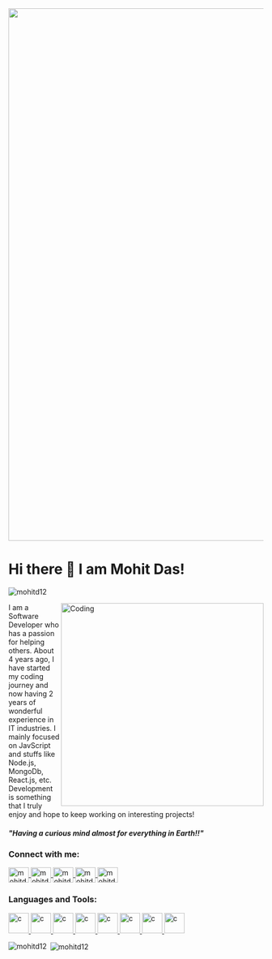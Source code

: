 <img align="center" src="https://media-exp1.licdn.com/dms/image/C4E16AQFV8eyVkgNArw/profile-displaybackgroundimage-shrink_200_800/0/1598111614072?e=1650499200&v=beta&t=eyWurqwo9e9sp_vbyV1ghpPoEex54hJvsM7R1v41MwY" width="1050" >

<h1 align="left">Hi there 👋 I am Mohit Das!</h1>

<p align="left"> <img src="https://komarev.com/ghpvc/?username=mohitd12&label=Profile%20views&color=129e00&style=plastic" alt="mohitd12" /> </p>
<img align="right" alt="Coding" width="400" src="https://cdn.dribbble.com/users/2646423/screenshots/5507196/computer.gif">

<p>I am a Software Developer who has a passion for helping others. About 4 years ago, I have started my coding journey and now having 2 years of wonderful experience in IT industries. I mainly focused on JavScript and stuffs like Node.js, MongoDb, React.js, etc. Development is something that I truly enjoy and hope to keep working on interesting projects!</p>
<h5 align="left"><em>"Having a curious mind almost for everything in Earth!!"</em></h5>

<h3 align="left">Connect with me:</h3>
<p align="left">
  <a href="mailto:mohitdass589@gmail.com" target="_blank" title="Gmail">
    <img align="center" src="https://cdn.jsdelivr.net/npm/simple-icons@3.0.1/icons/gmail.svg" alt="mohitd12" height="30" width="40" />
  </a>
  <a href="https://twitter.com/_mohitd12" target="_blank" title="Twitter">
    <img align="center" src="https://cdn.jsdelivr.net/npm/simple-icons@3.0.1/icons/twitter.svg" alt="mohitd12" height="30" width="40" />
  </a>
  <a href="https://github.com/mohitd12" target="_blank" title="Github">
    <img align="center" src="https://cdn.jsdelivr.net/npm/simple-icons@3.0.1/icons/github.svg" alt="mohitd12" height="30" width="40" />
  </a>
  <a href="https://linkedin.com/in/mohitd12" target="_blank" title="LinkedIn">
    <img align="center" src="https://cdn.jsdelivr.net/npm/simple-icons@3.0.1/icons/linkedin.svg" alt="mohitd12" height="30" width="40" />
  </a>
  <a href="https://instagram.com/mohitd12" target="_blank" title="Instagram">
    <img align="center" src="https://cdn.jsdelivr.net/npm/simple-icons@3.0.1/icons/instagram.svg" alt="mohitd12" height="30" width="40" />
  </a>
</p>

<h3 align="left">Languages and Tools:</h3>
<p align="left"> 
  <a href="https://www.docker.com/" target="_blank" title="Docker"> 
    <img src="https://www.vectorlogo.zone/logos/docker/docker-tile.svg" alt="c" width="40" height="40"/> 
  </a>
  <a href="https://www.nodejs.org/" target="_blank" title="Node.js" > 
    <img src="https://www.vectorlogo.zone/logos/nodejs/nodejs-icon.svg" alt="c" width="40" height="40"/> 
  </a>
  <a href="https://www.mongodb.com/" target="_blank" title="MongoDb" > 
    <img src="https://www.vectorlogo.zone/logos/mongodb/mongodb-icon.svg" alt="c" width="40" height="40"/>
  </a>
  <a href="https://developer.mozilla.org/en-US/docs/Web/JavaScript" target="_blank" title="JavaScript" > 
    <img src="https://cdn.jsdelivr.net/gh/devicons/devicon/icons/javascript/javascript-original.svg" alt="c" width="40" height="40"/> 
  </a>
  <a href="https://developer.mozilla.org/en-US/docs/Web/HTML" target="_blank" title="HTML (HyperText Markup Language)" > 
    <img src="https://www.vectorlogo.zone/logos/w3_html5/w3_html5-icon.svg" alt="c" width="40" height="40"/> 
  </a>
  <a href="https://developer.mozilla.org/en-US/docs/Web/CSS" target="_blank" title="CSS (Cascading Style Sheets)"> 
    <img src="https://www.vectorlogo.zone/logos/w3_css/w3_css-icon.svg" alt="c" width="40" height="40"/> 
  </a>
  <a href="https://reactjs.org/" target="_blank" title="React.js"> 
    <img src="https://www.vectorlogo.zone/logos/reactjs/reactjs-icon.svg" alt="c" width="40" height="40"/> 
  </a>
  <a href="https://react-redux.js.org/" target="_blank" title="React-Redux"> 
    <img src="https://cdn.jsdelivr.net/gh/devicons/devicon/icons/redux/redux-original.svg" alt="c" width="40" height="40"/> 
  </a>
</p>

<p><img align="left" src="https://github-readme-stats.vercel.app/api/top-langs?username=mohitd12&show_icons=true&locale=en" alt="mohitd12" /></p>

<p>&nbsp;<img align="center" src="https://github-readme-stats.vercel.app/api?username=mohitd12&show_icons=true&locale=en" alt="mohitd12" /></p>
